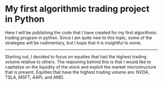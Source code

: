 # My first algorithmic trading project in Python

Here I will be publishing the code that I have created for my first algorithmic trading program in python. Since I am quite new to this topic, some of the strategies will be rudimentary, but I hope that it is insightful to some.

---
Starting out, I decided to focus on equities that had the highest trading volume relative to others. The reasoning behind this is that I would like to capitalize on the liquidity of the stock and exploit the market microstructure that is present. Equities that have the highest trading volume are: NVDA, TSLA, MSFT, AAPL and AMD.
